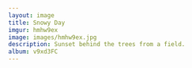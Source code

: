 ```yaml
---
layout: image
title: Snowy Day
imgur: hmhw9ex
image: images/hmhw9ex.jpg
description: Sunset behind the trees from a field.
album: v9xd3FC
---
```


